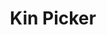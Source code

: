 ---
weight: 30
icon: "/images/IconFeatureKinPicker.png"
icon_alt_text: "13:20:Sync iPhone App Feature : Kin Picker"
title: Kin Picker
description: This is your main Mayan Dreamspell Calendar Dashboard with all the details you need to stay in sync. Calculate the Kin for any date.

---